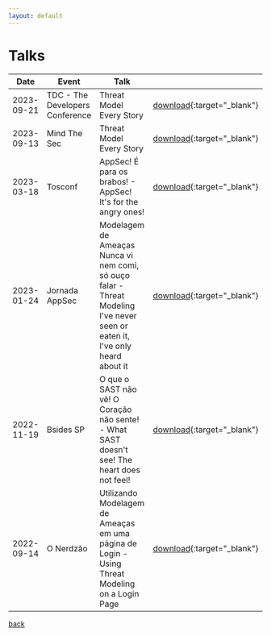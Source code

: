 ```yaml
---
layout: default
---
```

# Talks

<style>
table th:first-of-type {
    width: 15%;
}
table th:nth-of-type(2) {
    width: 15%;
}
table th:nth-of-type(3) {
    width: 60%;
}
table th:nth-of-type(4) {
    width: 10%;
}
</style>


|Date | Event | Talk ||
|------|-------|------|------|
|2023-09-21|TDC - The Developers Conference|Threat Model Every Story|[download](../download/2023-09-21_tdc.pdf){:target="_blank"}|
|2023-09-13|Mind The Sec|Threat Model Every Story|[download](../download/2023-09-13_mindthesec.pdf){:target="_blank"}|
|2023-03-18|Tosconf|AppSec! É para os brabos! - AppSec! It's for the angry ones!|[download](../download/2023-03-18_tosconf.pdf){:target="_blank"}|
|2023-01-24|Jornada AppSec|Modelagem de Ameaças Nunca vi nem comi, só ouço falar - Threat Modeling I've never seen or eaten it, I've only heard about it|[download](../download/2023-01-24_jornadaappsec.pdf){:target="_blank"}|
|2022-11-19|Bsides SP|O que o SAST não vê! O Coração não sente! - What SAST doesn't see! The heart does not feel!|[download](../download/2022-11-19_bsides.pdf){:target="_blank"}|
|2022-09-14|O Nerdzão|Utilizando Modelagem de Ameaças em uma página de Login - Using Threat Modeling on a Login Page|[download](../download/2022-09-17_onerdzao.pdf){:target="_blank"}|

[back](../index.html)